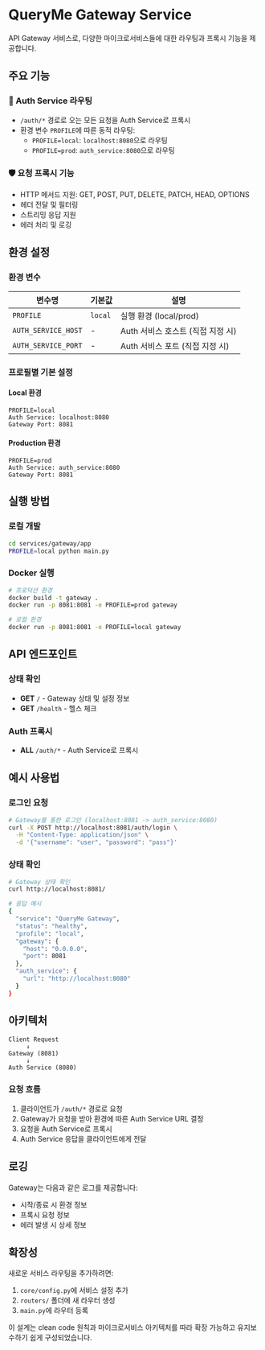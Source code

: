 # QueryMe Gateway Service

API Gateway 서비스로, 다양한 마이크로서비스들에 대한 라우팅과 프록시 기능을 제공합니다.

## 주요 기능

### 🔐 Auth Service 라우팅
- `/auth/*` 경로로 오는 모든 요청을 Auth Service로 프록시
- 환경 변수 `PROFILE`에 따른 동적 라우팅:
  - `PROFILE=local`: `localhost:8080`으로 라우팅
  - `PROFILE=prod`: `auth_service:8080`으로 라우팅

### 🛡️ 요청 프록시 기능
- HTTP 메서드 지원: GET, POST, PUT, DELETE, PATCH, HEAD, OPTIONS
- 헤더 전달 및 필터링
- 스트리밍 응답 지원
- 에러 처리 및 로깅

## 환경 설정

### 환경 변수

| 변수명 | 기본값 | 설명 |
|--------|--------|------|
| `PROFILE` | `local` | 실행 환경 (local/prod) |
| `AUTH_SERVICE_HOST` | - | Auth 서비스 호스트 (직접 지정 시) |
| `AUTH_SERVICE_PORT` | - | Auth 서비스 포트 (직접 지정 시) |

### 프로필별 기본 설정

#### Local 환경
```
PROFILE=local
Auth Service: localhost:8080
Gateway Port: 8081
```

#### Production 환경
```
PROFILE=prod
Auth Service: auth_service:8080
Gateway Port: 8081
```

## 실행 방법

### 로컬 개발
```bash
cd services/gateway/app
PROFILE=local python main.py
```

### Docker 실행
```bash
# 프로덕션 환경
docker build -t gateway .
docker run -p 8081:8081 -e PROFILE=prod gateway

# 로컬 환경
docker run -p 8081:8081 -e PROFILE=local gateway
```

## API 엔드포인트

### 상태 확인
- **GET** `/` - Gateway 상태 및 설정 정보
- **GET** `/health` - 헬스 체크

### Auth 프록시
- **ALL** `/auth/*` - Auth Service로 프록시

## 예시 사용법

### 로그인 요청
```bash
# Gateway를 통한 로그인 (localhost:8081 -> auth_service:8080)
curl -X POST http://localhost:8081/auth/login \
  -H "Content-Type: application/json" \
  -d '{"username": "user", "password": "pass"}'
```

### 상태 확인
```bash
# Gateway 상태 확인
curl http://localhost:8081/

# 응답 예시
{
  "service": "QueryMe Gateway",
  "status": "healthy",
  "profile": "local",
  "gateway": {
    "host": "0.0.0.0",
    "port": 8081
  },
  "auth_service": {
    "url": "http://localhost:8080"
  }
}
```

## 아키텍처

```
Client Request
     ↓
Gateway (8081)
     ↓
Auth Service (8080)
```

### 요청 흐름
1. 클라이언트가 `/auth/*` 경로로 요청
2. Gateway가 요청을 받아 환경에 따른 Auth Service URL 결정
3. 요청을 Auth Service로 프록시
4. Auth Service 응답을 클라이언트에게 전달

## 로깅

Gateway는 다음과 같은 로그를 제공합니다:
- 시작/종료 시 환경 정보
- 프록시 요청 정보
- 에러 발생 시 상세 정보

## 확장성

새로운 서비스 라우팅을 추가하려면:
1. `core/config.py`에 서비스 설정 추가
2. `routers/` 폴더에 새 라우터 생성
3. `main.py`에 라우터 등록

이 설계는 clean code 원칙과 마이크로서비스 아키텍처를 따라 확장 가능하고 유지보수하기 쉽게 구성되었습니다.
